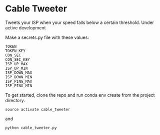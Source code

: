 # Cable Tweeter
Tweets your ISP when your speed falls below a certain threshold. Under active development

Make a secrets.py file with these values:

```
TOKEN
TOKEN_KEY
CON_SEC
CON_SEC_KEY
ISP_UP_MAX
ISP_UP_MIN
ISP_DOWN_MAX
ISP_DOWN_MIN
ISP_PING_MAX
ISP_PING_MIN
```

To get started, clone the repo and run conda env create from the project directory.

```source activate cable_tweeter```

and

```
python cable_tweeter.py
```
